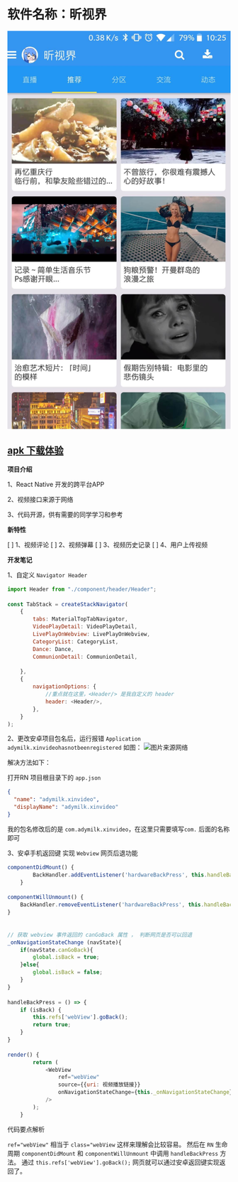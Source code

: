 # 软件名称：昕视界
![](20200426-1.jpg)

## [apk 下载体验](https://gitee.com/adymilk/adymilkxinVIdeo/blob/master/android/app/release/app-release.apk)

**项目介绍**

1、React Native 开发的跨平台APP

2、视频接口来源于网络

3、代码开源，供有需要的同学学习和参考


**新特性**

[ ] 1、视频评论
[ ] 2、视频弹幕
[ ] 3、视频历史记录
[ ] 4、用户上传视频


**开发笔记**

1、自定义 `Navigator Header`

```js
import Header from "./component/header/Header";

const TabStack = createStackNavigator(
    {
        tabs: MaterialTopTabNavigator,
        VideoPlayDetail: VideoPlayDetail,
        LivePlayOnWebview: LivePlayOnWebview,
        CategoryList: CategoryList,
        Dance: Dance,
        CommunionDetail: CommunionDetail,

    },
    {
        navigationOptions: {
            //重点就在这里，<Header/> 是我自定义的 header
            header: <Header/>,
        },
    }
);
```

2、更改安卓项目包名后，运行报错 `Application adymilk.xinvideohasnotbeenregistered`
如图：
![图片来源网络](http://img.0551shengteng.cn/20181009-1.png)

解决方法如下：

打开RN 项目根目录下的 `app.json`
```json
{
  "name": "adymilk.xinvideo",
  "displayName": "adymilk.xinvideo"
}
```

我的包名修改后的是 `com.adymilk.xinvideo`，在这里只需要填写`com.` 后面的名称即可

3、安卓手机返回键 实现 `Webview` 网页后退功能

```js
componentDidMount() {
        BackHandler.addEventListener('hardwareBackPress', this.handleBackPress);
    }

componentWillUnmount() {
    BackHandler.removeEventListener('hardwareBackPress', this.handleBackPress);
}


// 获取 webview 事件返回的 canGoBack 属性 ， 判断网页是否可以回退
_onNavigationStateChange (navState){
    if(navState.canGoBack){
        global.isBack = true;
    }else{
        global.isBack = false;
    }
}

handleBackPress = () => {
    if (isBack) {
        this.refs['webView'].goBack();
        return true;
    }
}
    
render() {
        return (
            <WebView
                ref="webView"
                source={{uri: 视频播放链接}}
                onNavigationStateChange={this._onNavigationStateChange}
            />
        );
    }
``` 

代码要点解析

`ref="webView"` 相当于 `class="webView` 这样来理解会比较容易。
然后在 `RN` 生命周期 `componentDidMount` 和 `componentWillUnmount` 中调用 `handleBackPress` 方法。
通过 `this.refs['webView'].goBack();` 网页就可以通过安卓返回键实现返回了。

